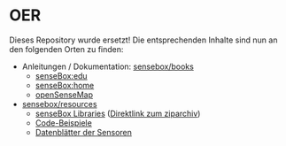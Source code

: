 # OER

Dieses Repository wurde ersetzt! Die entsprechenden Inhalte sind nun an den folgenden Orten zu finden:

- Anleitungen / Dokumentation: [sensebox/books](https://github.com/sensebox/books)
  - [senseBox:edu](https://sensebox.github.io/books/edu/de/)
  - [senseBox:home](https://sensebox.github.io/books/home/de/)
  - [openSenseMap](https://sensebox.github.io/books/osem/de/)
- [sensebox/resources](https://github.com/sensebox/resources)
  - [senseBox Libraries](https://github.com/sensebox/resources/tree/master/libraries) ([Direktlink zum ziparchiv](https://github.com/sensebox/resources/raw/master/libraries/senseBox_Libraries.zip))
  - [Code-Beispiele](https://github.com/sensebox/resources/tree/master/code)
  - [Datenblätter der Sensoren](https://github.com/sensebox/resources/tree/master/datasheets)
